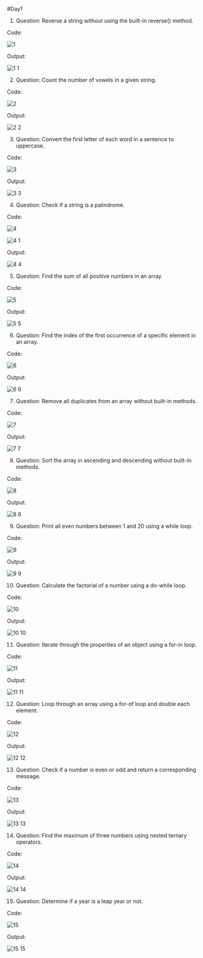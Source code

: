 #Day1

1.	Question: Reverse a string without using the built-in reverse() method.

Code:

![1](https://github.com/RumesahKhalid/100-Days-Of-Challenge/assets/112583410/310524c4-a52a-49b6-8311-1d5e2e54e2f7)

Output:

![1 1](https://github.com/RumesahKhalid/100-Days-Of-Challenge/assets/112583410/21592a21-8404-4737-bced-eef096501a36)


2. Question: Count the number of vowels in a given string.
   
Code:

![2](https://github.com/RumesahKhalid/100-Days-Of-Challenge/assets/112583410/ddb817bd-766e-4aab-af62-8321d1b0309e)

Output:

![2 2](https://github.com/RumesahKhalid/100-Days-Of-Challenge/assets/112583410/e82e7d9f-c068-448d-84fc-a62bfd202c5b)


3. Question: Convert the first letter of each word in a sentence to uppercase.
   
Code:
     
![3](https://github.com/RumesahKhalid/100-Days-Of-Challenge/assets/112583410/8ea4fe27-3aab-46f6-9aaa-d3439aa6837a)

Output:

![3 3](https://github.com/RumesahKhalid/100-Days-Of-Challenge/assets/112583410/5f10de0b-35c5-46dc-9ebc-72a8f35da396)


4. Question: Check if a string is a palindrome.
   
Code:

![4](https://github.com/RumesahKhalid/100-Days-Of-Challenge/assets/112583410/74c124a4-ba6f-4ec8-a615-1c2010f35a6a)

![4 1](https://github.com/RumesahKhalid/100-Days-Of-Challenge/assets/112583410/b6f4d345-862b-48e7-ba9a-cde55d762ab6)

Output:

![4 4](https://github.com/RumesahKhalid/100-Days-Of-Challenge/assets/112583410/627f3ef8-7a7e-4b12-a2cc-fea2fa854279)


5. Question: Find the sum of all positive numbers in an array.
   
Code:

![5](https://github.com/RumesahKhalid/100-Days-Of-Challenge/assets/112583410/a060393e-c12e-4679-a18b-8abc2c05836f)

Output:

![5 5](https://github.com/RumesahKhalid/100-Days-Of-Challenge/assets/112583410/da4bf6ae-ff29-44a7-9ceb-c2867fef5fdd)


6. Question: Find the index of the first occurrence of a specific element in an array.
   
Code:

![6](https://github.com/RumesahKhalid/100-Days-Of-Challenge/assets/112583410/c875d6e0-e2ce-421a-ab25-613a45e25399)

Output:

![6 6](https://github.com/RumesahKhalid/100-Days-Of-Challenge/assets/112583410/5da52890-91ca-471f-baf9-8299471ae66d)


7. Question: Remove all duplicates from an array without built-in methods.
   
Code:

![7](https://github.com/RumesahKhalid/100-Days-Of-Challenge/assets/112583410/6be5d705-d675-493f-ac0f-e04fd70c34c8)
 
Output:	

![7 7](https://github.com/RumesahKhalid/100-Days-Of-Challenge/assets/112583410/56db203b-3a96-4323-8b3d-dd0c6c0bed73)


8. Question: Sort the array in ascending and descending without built-in methods.
   
Code:

![8](https://github.com/RumesahKhalid/100-Days-Of-Challenge/assets/112583410/fa5673e2-874e-40f9-951f-e837b0bbbab6)

Output:

![8 8](https://github.com/RumesahKhalid/100-Days-Of-Challenge/assets/112583410/bea39a11-b4c8-4808-803d-81a40732aac0)


9. Question: Print all even numbers between 1 and 20 using a while loop.
    
Code:

![9](https://github.com/RumesahKhalid/100-Days-Of-Challenge/assets/112583410/348bf03f-fcac-48bc-bac5-08c2db75e335)

Output:

![9 9](https://github.com/RumesahKhalid/100-Days-Of-Challenge/assets/112583410/bdcbf25a-37cb-4af9-b209-b66dc9a065eb)


10. Question: Calculate the factorial of a number using a do-while loop.
    
Code:

![10](https://github.com/RumesahKhalid/100-Days-Of-Challenge/assets/112583410/6fa1e1c0-a24c-47fd-ae14-f0e8489c39e6)

Output:

![10 10](https://github.com/RumesahKhalid/100-Days-Of-Challenge/assets/112583410/d3013c90-6156-4633-afd8-a0189b0021b9)


11. Question: Iterate through the properties of an object using a for-in loop.
    
Code:

![11](https://github.com/RumesahKhalid/100-Days-Of-Challenge/assets/112583410/4909f265-f01e-4ef4-8772-5ee4dc8a11ba)

Output:

![11 11](https://github.com/RumesahKhalid/100-Days-Of-Challenge/assets/112583410/096713dd-a6cf-43ea-8f1b-4393cabe8741)


12. Question: Loop through an array using a for-of loop and double each element.
    
Code:

![12](https://github.com/RumesahKhalid/100-Days-Of-Challenge/assets/112583410/e89d8e33-9ace-468e-b070-16d3863c3c0c)

Output:

![12 12](https://github.com/RumesahKhalid/100-Days-Of-Challenge/assets/112583410/09608784-9a90-4467-9c88-124cb240fb3f)


13. Question: Check if a number is even or odd and return a corresponding message.
    
Code:

![13](https://github.com/RumesahKhalid/100-Days-Of-Challenge/assets/112583410/88a91c14-9c96-4564-ae1c-23bec3659aac)

Output:

![13 13](https://github.com/RumesahKhalid/100-Days-Of-Challenge/assets/112583410/72bb12dd-3316-4a89-aa3e-4ea36723d630)


14. Question: Find the maximum of three numbers using nested ternary operators.
    
Code:

![14](https://github.com/RumesahKhalid/100-Days-Of-Challenge/assets/112583410/8b4eefe4-d4aa-496e-8d6e-7b1302e7f11e)

Output:

![14 14](https://github.com/RumesahKhalid/100-Days-Of-Challenge/assets/112583410/6e5ec519-7ef7-464f-a1ba-89ed8d856887)


15. Question: Determine if a year is a leap year or not.
    
Code:

![15](https://github.com/RumesahKhalid/100-Days-Of-Challenge/assets/112583410/9a3a8664-306f-45fd-9cd0-1c720f85bd8b)

Output:

![15 15](https://github.com/RumesahKhalid/100-Days-Of-Challenge/assets/112583410/9b7679f4-efe5-4167-9a79-4b03e6a768ed)


